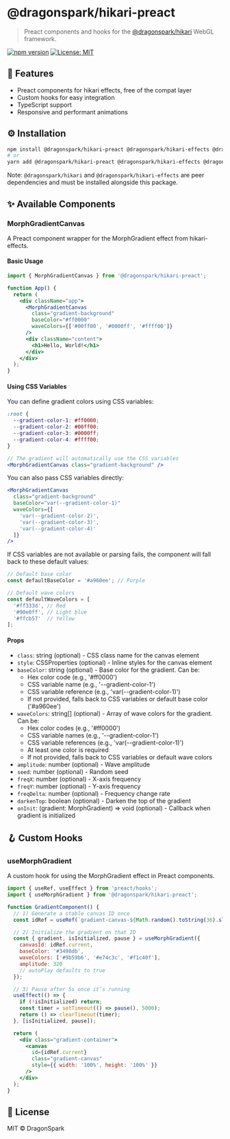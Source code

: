 # @dragonspark/hikari-preact

> Preact components and hooks for the [@dragonspark/hikari](https://www.npmjs.com/package/@dragonspark/hikari) WebGL framework.

[![npm version](https://img.shields.io/npm/v/@dragonspark/hikari-preact.svg?style=for-the-badge)](https://www.npmjs.com/package/@dragonspark/hikari-preact)
[![License: MIT](https://img.shields.io/badge/License-MIT-blue.svg?style=for-the-badge)](https://opensource.org/licenses/MIT)

## 🧩 Features

- Preact components for hikari effects, free of the compat layer
- Custom hooks for easy integration
- TypeScript support
- Responsive and performant animations

## ⚙️ Installation

```bash
npm install @dragonspark/hikari-preact @dragonspark/hikari-effects @dragonspark/hikari
# or
yarn add @dragonspark/hikari-preact @dragonspark/hikari-effects @dragonspark/hikari
```

Note: `@dragonspark/hikari` and `@dragonspark/hikari-effects` are peer dependencies and must be installed alongside this package.

## ✨ Available Components

### MorphGradientCanvas

A Preact component wrapper for the MorphGradient effect from hikari-effects.

#### Basic Usage

```jsx
import { MorphGradientCanvas } from '@dragonspark/hikari-preact';

function App() {
  return (
    <div className="app">
      <MorphGradientCanvas 
        class="gradient-background"
        baseColor="#ff0000"
        waveColors={['#00ff00', '#0000ff', '#ffff00']}
      />
      <div className="content">
        <h1>Hello, World!</h1>
      </div>
    </div>
  );
}
```

#### Using CSS Variables

You can define gradient colors using CSS variables:

```css
:root {
  --gradient-color-1: #ff0000;
  --gradient-color-2: #00ff00;
  --gradient-color-3: #0000ff;
  --gradient-color-4: #ffff00;
}
```

```jsx
// The gradient will automatically use the CSS variables
<MorphGradientCanvas class="gradient-background" />
```

You can also pass CSS variables directly:

```jsx
<MorphGradientCanvas 
  class="gradient-background"
  baseColor="var(--gradient-color-1)"
  waveColors={[
    'var(--gradient-color-2)',
    'var(--gradient-color-3)',
    'var(--gradient-color-4)'
  ]}
/>
```

If CSS variables are not available or parsing fails, the component will fall back to these default values:

```javascript
// Default base color
const defaultBaseColor = '#a960ee'; // Purple

// Default wave colors
const defaultWaveColors = [
  '#ff333d', // Red
  '#90e0ff', // Light blue
  '#ffcb57'  // Yellow
];
```

#### Props

- `class`: string (optional) - CSS class name for the canvas element
- `style`: CSSProperties (optional) - Inline styles for the canvas element
- `baseColor`: string (optional) - Base color for the gradient. Can be:
  - Hex color code (e.g., '#ff0000')
  - CSS variable name (e.g., '--gradient-color-1')
  - CSS variable reference (e.g., 'var(--gradient-color-1)')
  - If not provided, falls back to CSS variables or default base color ('#a960ee')
- `waveColors`: string[] (optional) - Array of wave colors for the gradient. Can be:
  - Hex color codes (e.g., '#ff0000')
  - CSS variable names (e.g., '--gradient-color-1')
  - CSS variable references (e.g., 'var(--gradient-color-1)')
  - At least one color is required
  - If not provided, falls back to CSS variables or default wave colors
- `amplitude`: number (optional) - Wave amplitude
- `seed`: number (optional) - Random seed
- `freqX`: number (optional) - X-axis frequency
- `freqY`: number (optional) - Y-axis frequency
- `freqDelta`: number (optional) - Frequency change rate
- `darkenTop`: boolean (optional) - Darken the top of the gradient
- `onInit`: (gradient: MorphGradient) => void (optional) - Callback when gradient is initialized

## 🪝 Custom Hooks

### useMorphGradient

A custom hook for using the MorphGradient effect in Preact components.

```jsx
import { useRef, useEffect } from 'preact/hooks';
import { useMorphGradient } from '@dragonspark/hikari-preact';

function GradientComponent() {
  // 1) Generate a stable canvas ID once
  const idRef = useRef(`gradient-canvas-${Math.random().toString(36).slice(2, 9)}`);

  // 2) Initialize the gradient on that ID
  const { gradient, isInitialized, pause } = useMorphGradient({
    canvasId: idRef.current,
    baseColor: '#3498db',
    waveColors: ['#9b59b6', '#e74c3c', '#f1c40f'],
    amplitude: 320
    // autoPlay defaults to true
  });

  // 3) Pause after 5s once it’s running
  useEffect(() => {
    if (!isInitialized) return;
    const timer = setTimeout(() => pause(), 5000);
    return () => clearTimeout(timer);
  }, [isInitialized, pause]);

  return (
    <div class="gradient-container">
      <canvas
        id={idRef.current}
        class="gradient-canvas"
        style={{ width: '100%', height: '100%' }}
      />
    </div>
  );
}
```

## 📝 License

MIT © DragonSpark
